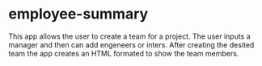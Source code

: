 # employee-summary
This app allows the user to create a team for a project. The user inputs a manager and then can add engeneers or inters. After creating the desited team the app creates an HTML formated to show the team members.